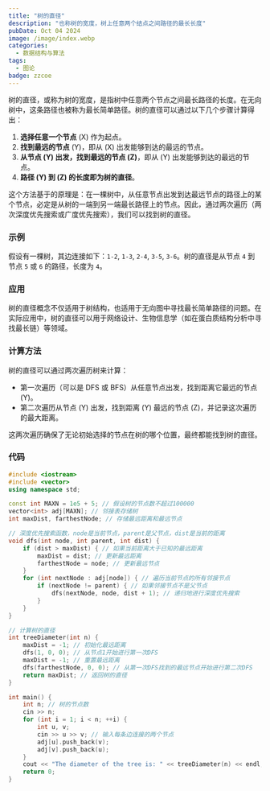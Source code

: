 ```yaml
---
title: "树的直径"
description: "也称树的宽度，树上任意两个结点之间路径的最长长度"
pubDate: Oct 04 2024
image: /image/index.webp
categories:
  - 数据结构与算法
tags:
  - 图论
badge: zzcoe
---
```



树的直径，或称为树的宽度，是指树中任意两个节点之间最长路径的长度。在无向树中，这条路径也被称为最长简单路径。树的直径可以通过以下几个步骤计算得出：

1. **选择任意一个节点** \(X\) 作为起点。
2. **找到最远的节点** \(Y\)，即从 \(X\) 出发能够到达的最远的节点。
3. **从节点 \(Y\) 出发，找到最远的节点 \(Z\)**，即从 \(Y\) 出发能够到达的最远的节点。
4. **路径 \(Y\) 到 \(Z\) 的长度即为树的直径**。

这个方法基于的原理是：在一棵树中，从任意节点出发到达最远节点的路径上的某个节点，必定是从树的一端到另一端最长路径上的节点。因此，通过两次遍历（两次深度优先搜索或广度优先搜索），我们可以找到树的直径。

### 示例

假设有一棵树，其边连接如下：`1-2`, `1-3`, `2-4`, `3-5`, `3-6`。树的直径是从节点 `4` 到节点 `5` 或 `6` 的路径，长度为 `4`。

### 应用

树的直径概念不仅适用于树结构，也适用于无向图中寻找最长简单路径的问题。在实际应用中，树的直径可以用于网络设计、生物信息学（如在蛋白质结构分析中寻找最长链）等领域。

### 计算方法

树的直径可以通过两次遍历树来计算：

- 第一次遍历（可以是 DFS 或 BFS）从任意节点出发，找到距离它最远的节点 \(Y\)。
- 第二次遍历从节点 \(Y\) 出发，找到距离 \(Y\) 最远的节点 \(Z\)，并记录这次遍历的最大距离。

这两次遍历确保了无论初始选择的节点在树的哪个位置，最终都能找到树的直径。

### 代码

```cpp
#include <iostream>
#include <vector>
using namespace std;

const int MAXN = 1e5 + 5; // 假设树的节点数不超过100000
vector<int> adj[MAXN]; // 邻接表存储树
int maxDist, farthestNode; // 存储最远距离和最远节点

// 深度优先搜索函数，node是当前节点，parent是父节点，dist是当前的距离
void dfs(int node, int parent, int dist) {
    if (dist > maxDist) { // 如果当前距离大于已知的最远距离
        maxDist = dist; // 更新最远距离
        farthestNode = node; // 更新最远节点
    }
    for (int nextNode : adj[node]) { // 遍历当前节点的所有邻接节点
        if (nextNode != parent) { // 如果邻接节点不是父节点
            dfs(nextNode, node, dist + 1); // 递归地进行深度优先搜索
        }
    }
}

// 计算树的直径
int treeDiameter(int n) {
    maxDist = -1; // 初始化最远距离
    dfs(1, 0, 0); // 从节点1开始进行第一次DFS
    maxDist = -1; // 重置最远距离
    dfs(farthestNode, 0, 0); // 从第一次DFS找到的最远节点开始进行第二次DFS
    return maxDist; // 返回树的直径
}

int main() {
    int n; // 树的节点数
    cin >> n;
    for (int i = 1; i < n; ++i) {
        int u, v;
        cin >> u >> v; // 输入每条边连接的两个节点
        adj[u].push_back(v);
        adj[v].push_back(u);
    }
    cout << "The diameter of the tree is: " << treeDiameter(n) << endl;
    return 0;
}
```